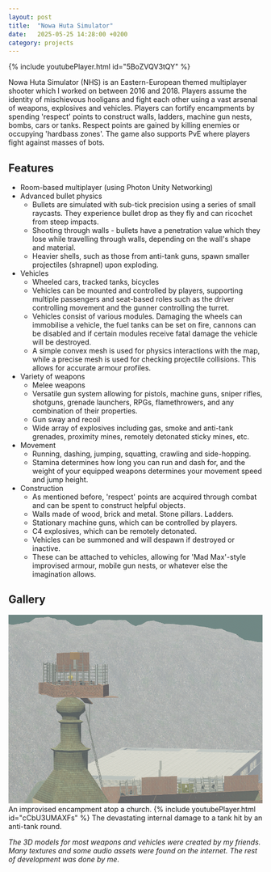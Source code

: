 ```yaml
---
layout: post
title:  "Nowa Huta Simulator"
date:   2025-05-25 14:28:00 +0200
category: projects
---
```

{% include youtubePlayer.html id="5BoZVQV3tQY" %}

Nowa Huta Simulator (NHS) is an Eastern-European themed multiplayer shooter which I worked on between 2016 and 2018.
Players assume the identity of mischievous hooligans and fight each other using a vast arsenal of weapons, explosives and vehicles.
Players can fortify encampments by spending 'respect' points to construct walls, ladders, machine gun nests, bombs, cars or tanks.
Respect points are gained by killing enemies or occupying 'hardbass zones'. The game also supports PvE where players fight against masses of bots.

## Features
- Room-based multiplayer (using Photon Unity Networking)
- Advanced bullet physics
  - Bullets are simulated with sub-tick precision using a series of small raycasts. They experience bullet drop as they fly and can ricochet from steep impacts.
  - Shooting through walls - bullets have a penetration value which they lose while travelling through walls, depending on the wall's shape and material.
  - Heavier shells, such as those from anti-tank guns, spawn smaller projectiles (shrapnel) upon exploding.
- Vehicles
  - Wheeled cars, tracked tanks, bicycles
  - Vehicles can be mounted and controlled by players, supporting multiple passengers and seat-based roles such as the driver controlling movement and the gunner controlling the turret.
  - Vehicles consist of various modules. Damaging the wheels can immobilise a vehicle, the fuel tanks can be set on fire, cannons can be disabled and if certain modules receive fatal damage the vehicle will be destroyed.
  - A simple convex mesh is used for physics interactions with the map, while a precise mesh is used for checking projectile collisions. This allows for accurate armour profiles.
- Variety of weapons
  - Melee weapons
  - Versatile gun system allowing for pistols, machine guns, sniper rifles, shotguns, grenade launchers, RPGs, flamethrowers, and any combination of their properties.
  - Gun sway and recoil
  - Wide array of explosives including gas, smoke and anti-tank grenades, proximity mines, remotely detonated sticky mines, etc.
- Movement
  - Running, dashing, jumping, squatting, crawling and side-hopping.
  - Stamina determines how long you can run and dash for, and the weight of your equipped weapons determines your movement speed and jump height.
- Construction
  - As mentioned before, 'respect' points are acquired through combat and can be spent to construct helpful objects.
  - Walls made of wood, brick and metal. Stone pillars. Ladders.
  - Stationary machine guns, which can be controlled by players.
  - C4 explosives, which can be remotely detonated.
  - Vehicles can be summoned and will despawn if destroyed or inactive.
  - These can be attached to vehicles, allowing for 'Mad Max'-style improvised armour, mobile gun nests, or whatever else the imagination allows.

## Gallery
![An example image](/assets/nhs-church.png) An improvised encampment atop a church.
{% include youtubePlayer.html id="cCbU3UMAXFs" %} The devastating internal damage to a tank hit by an anti-tank round.


*The 3D models for most weapons and vehicles were created by my friends. Many textures and some audio assets were found on the internet. The rest of development was done by me.*
